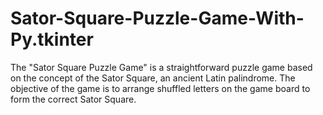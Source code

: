 # Sator-Square-Puzzle-Game-With-Py.tkinter
The "Sator Square Puzzle Game" is a straightforward puzzle game based on the concept of the Sator Square, an ancient Latin palindrome. The objective of the game is to arrange shuffled letters on the game board to form the correct Sator Square. 
